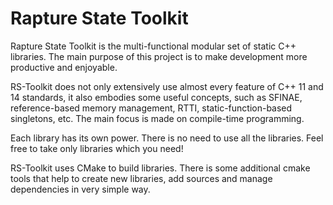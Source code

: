 # Rapture State Toolkit
Rapture State Toolkit is the multi-functional modular set of static C++ libraries.
The main purpose of this project is to make development more productive and enjoyable.

RS-Toolkit does not only extensively use almost every feature of C++ 11 and 14 standards,
it also embodies some useful concepts, such as SFINAE, reference-based memory management,
RTTI, static-function-based singletons, etc.
The main focus is made on compile-time programming.

Each library has its own power. There is no need to use all the libraries.
Feel free to take only libraries which you need!

RS-Toolkit uses CMake to build libraries. There is some additional cmake tools that help
to create new libraries, add sources and manage dependencies in very simple way.